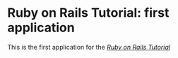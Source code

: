 # Ruby on Rails Tutorial: first application

This is the first application for the [*Ruby on Rails Tutorial*](http://www.cnn.com)